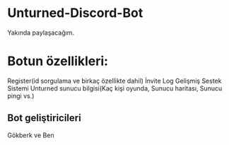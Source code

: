 # Unturned-Discord-Bot
Yakında paylaşacağım. 

# Botun özellikleri: 
Register(id sorgulama ve birkaç özellikte dahil)
İnvite Log
Gelişmiş Sestek Sistemi 
Unturned sunucu bilgisi(Kaç kişi oyunda, Sunucu haritası, Sunucu pingi vs.)

## Bot geliştiricileri
Gökberk ve Ben
